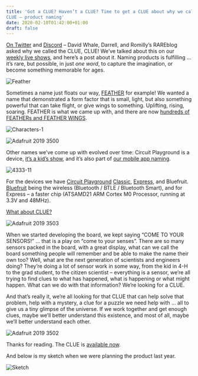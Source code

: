 ```yaml
---
title: 'Got a CLUE? Haven’t a CLUE? Time to get a CLUE about why we called it
CLUE – product naming'
date: 2020-02-10T01:42:00+01:00
draft: false
---
```


[On Twitter](https://twitter.com/whaleygeek/status/1226579765940887552) and [Discord](https://discordapp.com/channels/327254708534116352/327254708534116352/676144912961372183) – David Whale, Darrell, and Romilly’s RAREblog asked why we called the CLUE, CLUE! We’ve talked about this on our [weekly live shows](https://www.adafruit.com/ask), and here’s a post about it. Naming products is fulfilling … it’s rare, but possible, in just _one word_, to capture the imagination, or become something memorable for ages.

![Feather](https://cdn-blog.adafruit.com/uploads/2020/02/feather.jpg)

Sometimes a name just floats our way, [FEATHER](http://adafruit.com/feather) for example! We wanted a name that demonstrated a form factor that is small, light, but also something powerful that can take flight, or give wings to something. Uplifting, rising, soaring. FEATHER is what we came up with, and there are now [hundreds of FEATHERs and FEATHER WINGS](https://github.com/adafruit/awesome-feather).

![Characters-1](https://cdn-blog.adafruit.com/uploads/2020/02/characters-1.jpg)

![Adafruit 2019 3500](https://cdn-blog.adafruit.com/uploads/2020/02/adafruit_2019_3500.jpg)

Other names we’ve come up with evolved over time: Circuit Playground is a device, [it’s a kid’s show](https://www.youtube.com/playlist?list=PLjF7R1fz_OOXWHQhEVEI5Jqf18TQRr5Hu), and it’s also part of [our mobile app naming](https://apps.apple.com/us/developer/adafruit-industries/id492487674).

![4333-11](https://cdn-blog.adafruit.com/uploads/2020/02/4333-11.jpg)

For the devices we have [Circuit Playground](https://www.adafruit.com/circuitplayground) [Classic](https://www.adafruit.com/product/3333), [Express](https://www.adafruit.com/product/3333), and Bluefruit. [Bluefruit](https://www.adafruit.com/bluefruit) being the wireless (Bluetooth / BTLE / Bluetooth Smart), and for Express – a faster chip (ATSAMD21 ARM Cortex M0 Processor, running at 3.3V and 48MHz).

[What about CLUE?](https://www.adafruit.com/clue)

![Adafruit 2019 3503](https://cdn-blog.adafruit.com/uploads/2020/02/adafruit_2019_3503.jpg)

When we started developing the board, we kept saying “COME TO YOUR SENSORS!” … that is a play on “come to your senses”. There are so many sensors packed in the board, with a great display, what can we call the board something people will remember and be able to make the name their own too? Well, what are the next generation of scientists and engineers doing? They’re doing a lot of sensor work in some way, from the kid in 4-H to the grad student, to the citizen scientist – everything is a sensor, we’re all trying to find clues to what has happened, what is happening or what might happen. What can we do with that information? We’re looking for a CLUE.

And that’s really it, we’re all looking for that CLUE that can help solve that problem, help with a mystery, a clue for a puzzle we need help with … all to give us a tiny glimpse of the universe. If we work together and get enough clues, maybe we’ll better understand this existence, and most of all, maybe we’ll better understand each other.

![Adafruit 2019 3502](https://cdn-blog.adafruit.com/uploads/2020/02/adafruit_2019_3502.jpg)

Thanks for reading. The CLUE is [available now](https://www.adafruit.com/clue).

And below is my sketch when we were planning the product last year.

![Sketch](https://cdn-blog.adafruit.com/uploads/2020/02/sketch.jpg)